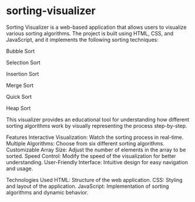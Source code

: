 # sorting-visualizer
Sorting Visualizer is a web-based application that allows users to visualize various sorting algorithms. The project is built using HTML, CSS, and JavaScript, and it implements the following sorting techniques:

Bubble Sort

Selection Sort

Insertion Sort

Merge Sort

Quick Sort

Heap Sort

This visualizer provides an educational tool for understanding how different sorting algorithms work by visually representing the process step-by-step.

Features
Interactive Visualization: Watch the sorting process in real-time.
Multiple Algorithms: Choose from six different sorting algorithms.
Customizable Array Size: Adjust the number of elements in the array to be sorted.
Speed Control: Modify the speed of the visualization for better understanding.
User-Friendly Interface: Intuitive design for easy navigation and usage.

Technologies Used
HTML: Structure of the web application.
CSS: Styling and layout of the application.
JavaScript: Implementation of sorting algorithms and dynamic behavior.
